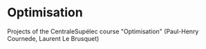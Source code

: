 # Optimisation

Projects of the CentraleSupélec course "Optimisation" (Paul-Henry Cournede, Laurent Le Brusquet)
